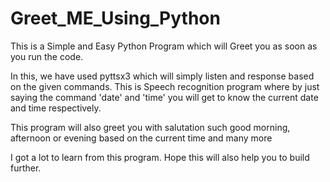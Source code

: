 # Greet_ME_Using_Python

This is a Simple and Easy Python Program which will Greet you as soon as you run the code.

In this, we have used pyttsx3 which will simply listen and response based on the given commands.
This is Speech recognition program where by just saying the command 'date' and 'time' you will get to know the current date and time respectively.

This program will also greet you with salutation such good morning, afternoon or evening based on the current time and many more

I got a lot to learn from this program. Hope this will also help you to build further.
